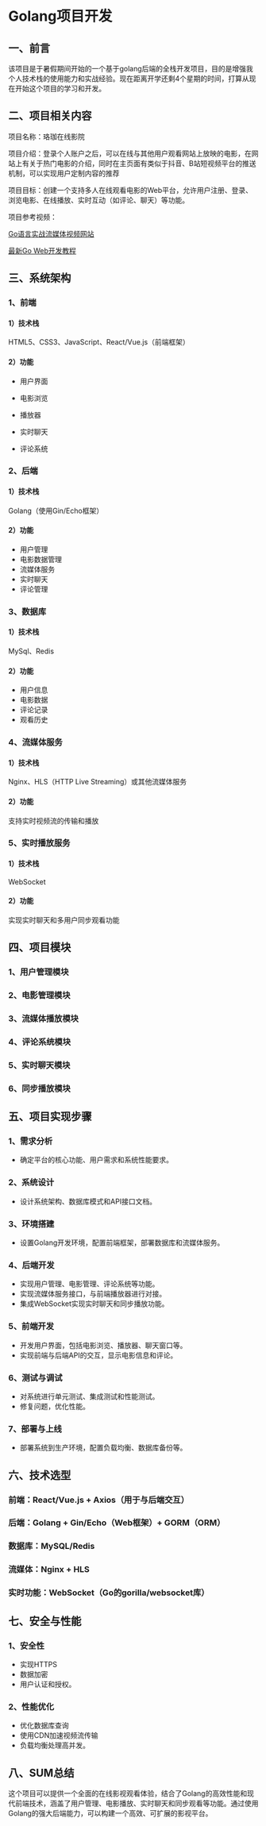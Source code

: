 # Golang项目开发

## 一、前言

该项目是于暑假期间开始的一个基于golang后端的全栈开发项目，目的是增强我个人技术栈的使用能力和实战经验。现在距离开学还剩4个星期的时间，打算从现在开始这个项目的学习和开发。

## 二、项目相关内容

项目名称：珞珈在线影院

项目介绍：登录个人账户之后，可以在线与其他用户观看网站上放映的电影，在网站上有关于热门电影的介绍，同时在主页面有类似于抖音、B站短视频平台的推送机制，可以实现用户定制内容的推荐

项目目标：创建一个支持多人在线观看电影的Web平台，允许用户注册、登录、浏览电影、在线播放、实时互动（如评论、聊天）等功能。

项目参考视频：

[Go语言实战流媒体视频网站](https://www.bilibili.com/video/BV1Fk4y1i7o9/?spm_id_from=333.337.search-card.all.click&vd_source=660782b6df75a0743ca905399ff59f0f)

[最新Go Web开发教程](https://www.bilibili.com/video/BV1gJ411p7xC/?spm_id_from=333.337.search-card.all.click&vd_source=660782b6df75a0743ca905399ff59f0f)



## 三、系统架构

### 1、前端

#### 1）技术栈

 HTML5、CSS3、JavaScript、React/Vue.js（前端框架）

#### 2）功能

- 用户界面

- 电影浏览

- 播放器

- 实时聊天

- 评论系统

### 2、后端

#### 1）技术栈

Golang（使用Gin/Echo框架）

#### 2）功能

- 用户管理
- 电影数据管理
- 流媒体服务
- 实时聊天
- 评论管理

### 3、数据库

#### 1）技术栈

MySql、Redis

#### 2）功能

- 用户信息
- 电影数据
- 评论记录
- 观看历史

### 4、流媒体服务

#### 1）技术栈

Nginx、HLS（HTTP Live Streaming）或其他流媒体服务

#### 2）功能

支持实时视频流的传输和播放

### 5、实时播放服务

#### 1）技术栈

WebSocket

#### 2）功能

实现实时聊天和多用户同步观看功能

## 四、项目模块

### 1、用户管理模块

### 2、电影管理模块

### 3、流媒体播放模块

### 4、评论系统模块

### 5、实时聊天模块

### 6、同步播放模块

## 五、项目实现步骤

### 1、需求分析

- 确定平台的核心功能、用户需求和系统性能要求。

### 2、系统设计

- 设计系统架构、数据库模式和API接口文档。

### 3、环境搭建

- 设置Golang开发环境，配置前端框架，部署数据库和流媒体服务。

### 4、后端开发

- 实现用户管理、电影管理、评论系统等功能。
- 实现流媒体服务接口，与前端播放器进行对接。
- 集成WebSocket实现实时聊天和同步播放功能。

### 5、前端开发

- 开发用户界面，包括电影浏览、播放器、聊天窗口等。
- 实现前端与后端API的交互，显示电影信息和评论。

### 6、测试与调试

- 对系统进行单元测试、集成测试和性能测试。
- 修复问题，优化性能。

### 7、部署与上线

- 部署系统到生产环境，配置负载均衡、数据库备份等。

## 六、技术选型
### 前端：React/Vue.js + Axios（用于与后端交互）

### 后端：Golang + Gin/Echo（Web框架）+ GORM（ORM）

### 数据库：MySQL/Redis

### 流媒体：Nginx + HLS

### 实时功能：WebSocket（Go的gorilla/websocket库）

## 七、安全与性能

### 1、安全性

- 实现HTTPS
- 数据加密
- 用户认证和授权。

### 2、性能优化

- 优化数据库查询
- 使用CDN加速视频流传输
- 负载均衡处理高并发。

## 八、SUM总结
这个项目可以提供一个全面的在线影视观看体验，结合了Golang的高效性能和现代前端技术，涵盖了用户管理、电影播放、实时聊天和同步观看等功能。通过使用Golang的强大后端能力，可以构建一个高效、可扩展的影视平台。



